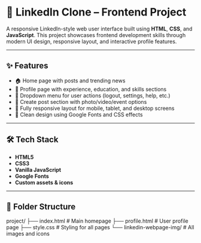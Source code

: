 # 💼 LinkedIn Clone – Frontend Project

A responsive LinkedIn-style web user interface built using **HTML**, **CSS**, and **JavaScript**. This project showcases frontend development skills through modern UI design, responsive layout, and interactive profile features.

---

## ✨ Features

- 🏠 Home page with posts and trending news
- 👤 Profile page with experience, education, and skills sections
- 🔄 Dropdown menu for user actions (logout, settings, help, etc.)
- 💬 Create post section with photo/video/event options
- 📱 Fully responsive layout for mobile, tablet, and desktop screens
- 🎨 Clean design using Google Fonts and CSS effects

---

## 🛠️ Tech Stack

- **HTML5**
- **CSS3**
- **Vanilla JavaScript**
- **Google Fonts**
- **Custom assets & icons**

---

## 📁 Folder Structure

project/
├── index.html # Main homepage
├── profile.html # User profile page
├── style.css # Styling for all pages
└── linkedin-webpage-img/ # All images and icons


